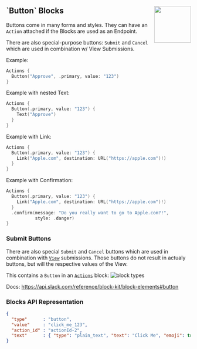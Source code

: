 <h2>`Button` Blocks
  <img src="https://zeezide.com/img/blocksui/SwiftBlocksUIIcon256.png"
       align="right" width="100" height="100" />
</h2>

Buttons come in many forms and styles. They can have an `Action` attached
if the Blocks are used as an Endpoint.

There are also special-purpose buttons: `Submit` and `Cancel` which are
used in combination w/ View Submissions.

Example:

```swift
Actions {
  Button("Approve", .primary, value: "123")
}
```

Example with nested Text:

```swift
Actions {
  Button(.primary, value: "123") {
    Text("Approve")
  }
}
```

Example with Link:

```swift
Actions {
  Button(.primary, value: "123") {
    Link("Apple.com", destination: URL("https://apple.com")!)
  }
}
```

Example with Confirmation:
    
```swift
Actions {
  Button(.primary, value: "123") {
    Link("Apple.com", destination: URL("https://apple.com")!)
  }
  .confirm(message: "Do you really want to go to Apple.com?!",
           style: .danger)
}
```

### Submit Buttons

There are also special `Submit` and `Cancel` buttons which are used in combination
with [`View`](../TopLevel/View.md) submissions.
Those buttons do not result in actualy buttons, but will the respective values of the View.


This contains a `Button` in an [`Actions`](../TopLevel/Actions.md) block:
![block types](https://zeezide.de/img/blocksui/BlockTypes-Annotated.png)

Docs: https://api.slack.com/reference/block-kit/block-elements#button


### Blocks API Representation

```json
{
  "type"      : "button",
  "value"     : "click_me_123",
  "action_id" : "actionId-2",
  "text"      : { "type": "plain_text", "text": "Click Me", "emoji": true }
}
```

